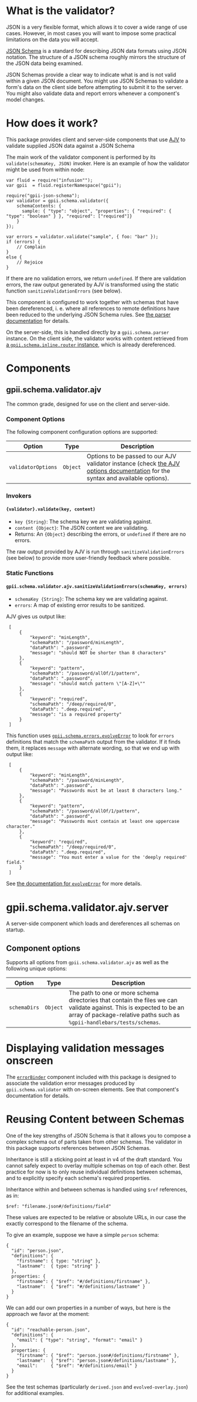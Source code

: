 # What is the validator?

JSON is a very flexible format, which allows it to cover a wide range of use cases.  However, in most cases you will
want to impose some practical limitations on the data you will accept.

[JSON Schema](http://json-schema.org/) is a standard for describing JSON data formats using JSON notation.  The
structure of a JSON schema roughly mirrors the structure of the JSON data being examined.

JSON Schemas provide a clear way to indicate what is and is not valid within a given JSON document.  You might use JSON
Schemas to validate a form's data on the client side before attempting to submit it to the server.  You might also
validate data and report errors whenever a component's model changes.

# How does it work?

This package provides client and server-side components that use [AJV](https://github.com/epoberezkin/ajv) to validate
supplied JSON data against a JSON Schema

The main work of the validator component is performed by its `validate(schemaKey, JSON)` invoker.  Here is an example
of how the validator might be used from within node:

    var fluid = require("infusion"");
    var gpii  = fluid.registerNamespace("gpii");

    require("gpii-json-schema");
    var validator = gpii.schema.validator({
        schemaContents: {
          sample: { "type": "object", "properties": { "required": { "type": "boolean" } }, "required": ["required"]}
        }
    });

    var errors = validator.validate("sample", { foo: "bar" });
    if (errors) {
        // Complain
    }
    else {
        // Rejoice
    }


If there are no validation errors, we return `undefined`.  If there are validation errors, the raw output generated by
AJV is transformed using the static function `sanitizeValidationErrors` (see below).

This component is configured to work together with schemas that have been dereferenced, i. e. where all references
to remote definitions have been reduced to the underlying JSON Schema rules.  See [the parser documentation](parser.md)
for details.

On the server-side, this is handled directly by a `gpii.schema.parser` instance.  On the client side, the
validator works with content retrieved from [a `gpii.schema.inline.router` instance](router.md), which is already
dereferenced.

# Components

## gpii.schema.validator.ajv

The common grade, designed for use on the client and server-side.

### Component Options

The following component configuration options are supported:

| Option             | Type     | Description |
| ------------------ | -------- | ----------- |
| `validatorOptions` | `Object` | Options to be passed to our AJV validator instance (check [the AJV options documentation](https://github.com/epoberezkin/ajv#options) for the syntax and available options). |


### Invokers

#### `{validator}.validate(key, content)`

* `key {String}`:  The schema key we are validating against.
* `content {Object}`: The JSON content we are validating.
* Returns: An `{Object}` describing the errors, or `undefined` if there are no errors.

The raw output provided by AJV is run through `sanitizeValidationErrors` (see below) to provide more user-friendly
feedback where possible.

### Static Functions


#### `gpii.schema.validator.ajv.sanitizeValidationErrors(schemaKey, errors)`

* `schemaKey {String}`: The schema key we are validating against.
* `errors`: A map of existing error results to be sanitized.

AJV gives us output like:

```
 [
     {
         "keyword": "minLength",
         "schemaPath": "/password/minLength",
         "dataPath": ".password",
         "message": "should NOT be shorter than 8 characters"
     },
     {
         "keyword": "pattern",
         "schemaPath": "/password/allOf/1/pattern",
         "dataPath": ".password",
         "message": "should match pattern \"[A-Z]+\""
     },
     {
         "keyword": "required",
         "schemaPath": "/deep/required/0",
         "dataPath": ".deep.required",
         "message": "is a required property"
     }
 ]
```

This function uses [`gpii.schema.errors.evolveError`](evolveErrors.md) to look for `errors` definitions that match the `schemaPath` output
from the validator. If it finds them, it replaces `message` with alternate wording, so that we end up with output like:

```
 [
     {
         "keyword": "minLength",
         "schemaPath": "/password/minLength",
         "dataPath": ".password",
         "message": "Passwords must be at least 8 characters long."
     },
     {
         "keyword": "pattern",
         "schemaPath": "/password/allOf/1/pattern",
         "dataPath": ".password",
         "message": "Passwords must contain at least one uppercase character."
     },
     {
         "keyword": "required",
         "schemaPath": "/deep/required/0",
         "dataPath": ".deep.required",
         "message": "You must enter a value for the 'deeply required' field."
     }
 ]
```

See [the documentation for `evolveError`](evolveErrors.md) for more details.

# gpii.schema.validator.ajv.server

A server-side component which loads and dereferences all schemas on startup.

## Component options

Supports all options from `gpii.schema.validator.ajv` as well as the following unique options:

| Option       | Type     | Description |
| ------------ | -------- | ----------- |
| `schemaDirs` | `Object` | The path to one or more schema directories that contain the files we can validate against.  This is expected to be an array of package-relative paths such as `%gpii-handlebars/tests/schemas`. |

# Displaying validation messages onscreen

The [`errorBinder`](errorBinder.md) component included with this package is designed to associate the validation error
messages produced by `gpii.schema.validator` with on-screen elements.  See that component's documentation for details.

# Reusing Content between Schemas

One of the key strengths of JSON Schema is that it allows you to compose a complex schema out of parts taken from
other schemas.  The validator in this package supports references between JSON Schemas.

Inheritance is still a sticking point at least in v4 of the draft standard.   You cannot safely expect to overlay
multiple schemas on top of each other.  Best practice for now is to only reuse individual definitions between schemas,
and to explicitly specify each schema's required properties.

Inheritance within and between schemas is handled using `$ref` references, as in:

    $ref: "filename.json#/definitions/field"

These values are expected to be relative or absolute URLs, in our case the exactly correspond to the filename of the schema.

To give an example, suppose we have a simple `person` schema:

```
{
  "id": "person.json",
  "definitions": {
    "firstname": { type: "string" },
    "lastname":  { type: "string" }
  },
  properties: {
    "firstname": { "$ref": "#/definitions/firstname" },
    "lastname":  { "$ref": "#/definitions/lastname" }
  }
}
```

We can add our own properties in a number of ways, but here is the approach we favor at the moment:

```
{
  "id": "reachable-person.json",
  "definitions": {
    "email": { "type": "string", "format": "email" }
  },
  properties: {
    "firstname": { "$ref": "person.json#/definitions/firstname" },
    "lastname":  { "$ref": "person.json#/definitions/lastname" },
    "email":     { "$ref": "#/definitions/email" }
  }
}
```

See the test schemas (particularly `derived.json` and `evolved-overlay.json`) for additional examples.